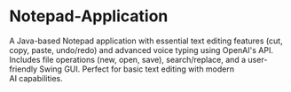 # Notepad-Application
A Java-based Notepad application with essential text editing features (cut, copy, paste, undo/redo) and advanced voice typing using OpenAI's API. Includes file operations (new, open, save), search/replace, and a user-friendly Swing GUI. Perfect for basic text editing with modern AI capabilities.
